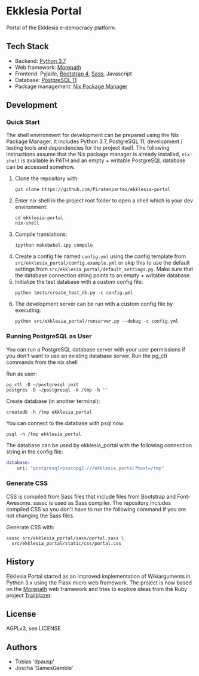 # Ekklesia Portal

Portal of the Ekklesia e-democracy platform.

## Tech Stack

* Backend: [Python 3.7](https://www.python.org)
* Web framework: [Morepath](http://morepath.readthedocs.org )
* Frontend: Pyjade, [Bootstrap 4](https://getbootstrap.com), [Sass](https://sass-lang.com), Javascript
* Database: [PostgreSQL 11](https://www.postgresql.com)
* Package management: [Nix Package Manager](https://nixos.org/nix)

## Development

### Quick Start

The shell environment for development can be prepared using the Nix Package Manager.
It includes Python 3.7, PostgreSQL 11, development / testing tools and dependencies for the project itself. 
The following instructions assume that the Nix package manager is already installed, `nix-shell` is available in PATH and an empty + writable PostgreSQL database can be accessed somehow.

1. Clone the repository with:
    ~~~Shell
    git clone https://github.com/Piratenpartei/ekklesia-portal
    ~~~
2. Enter nix shell in the project root folder to open a shell which is your dev environment:
    ~~~Shell
    cd ekklesia-portal
    nix-shell
    ~~~
3. Compile translations:
    ~~~Shell
    ipython makebabel.ipy compile
    ~~~
4. Create a config file named `config.yml` using the config template from `src/ekklesia_portal/config.example.yml`
    or skip this to use the default settings from `src/ekklesia_portal/default_settings.py`.
    Make sure that the database connection string points to an empty + writable database.
5. Initialize the test database with a custom config file: 
    ~~~Shell
    python tests/create_test_db.py -c config.yml
    ~~~
6. The development server can be run with a custom config file by executing:
    ~~~Shell
    python src/ekklesia_portal/runserver.py --debug -c config.yml
    ~~~
### Running PostgreSQL as User

You can run a PostgreSQL database server with your user permissions if you don't want to use an existing database server. Run the pg_ctl commands from the nix shell.

Run as user:

~~~Shell
pg_ctl -D ~/postgresql init
postgres -D ~/postgresql -k /tmp -h ''
~~~

Create database (in another terminal): 

~~~Shell
createdb -h /tmp ekklesia_portal
~~~

You can connect to the database with psql now:
~~~Shell
psql -h /tmp ekklesia_portal
~~~

The database can be used by ekklesia_portal with the following connection string in the config file:

~~~YAML
database:
    uri: "postgresql+psycopg2:///ekklesia_portal?host=/tmp"
~~~

### Generate CSS

CSS is compiled from Sass files that include files from Bootstrap and Font-Awesome. sassc is used as Sass compiler.
The repository includes compiled CSS so you don't have to run the following command if you are not changing the Sass files.

Generate CSS with:

~~~Shell
sassc src/ekklesia_portal/sass/portal.sass \
  src/ekklesia_portal/static/css/portal.css
~~~

## History

Ekklesia Portal started as an improved implementation of Wikiarguments in Python 3.x using the Flask micro web framework.
The project is now based on the [Morepath](https://github.com/morepath/morepath) web framework and tries to explore ideas from the Ruby project [Trailblazer](https://trailblazer.to).

## License

AGPLv3, see LICENSE

## Authors

* Tobias 'dpausp'
* Joscha ’GamesGamble’

